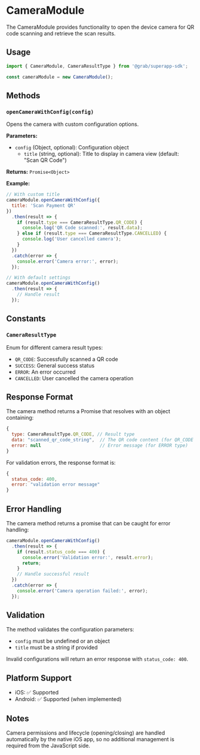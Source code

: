 # CameraModule

The CameraModule provides functionality to open the device camera for QR code scanning and retrieve the scan results.

## Usage

```javascript
import { CameraModule, CameraResultType } from '@grab/superapp-sdk';

const cameraModule = new CameraModule();
```

## Methods

### `openCameraWithConfig(config)`

Opens the camera with custom configuration options.

**Parameters:**
- `config` (Object, optional): Configuration object
  - `title` (string, optional): Title to display in camera view (default: "Scan QR Code")

**Returns:** `Promise<Object>`

**Example:**
```javascript
// With custom title
cameraModule.openCameraWithConfig({
  title: 'Scan Payment QR'
})
  .then(result => {
    if (result.type === CameraResultType.QR_CODE) {
      console.log('QR Code scanned:', result.data);
    } else if (result.type === CameraResultType.CANCELLED) {
      console.log('User cancelled camera');
    }
  })
  .catch(error => {
    console.error('Camera error:', error);
  });

// With default settings
cameraModule.openCameraWithConfig()
  .then(result => {
    // Handle result
  });
```

## Constants

### `CameraResultType`

Enum for different camera result types:

- `QR_CODE`: Successfully scanned a QR code
- `SUCCESS`: General success status
- `ERROR`: An error occurred
- `CANCELLED`: User cancelled the camera operation

## Response Format

The camera method returns a Promise that resolves with an object containing:

```javascript
{
  type: CameraResultType.QR_CODE, // Result type
  data: "scanned_qr_code_string",  // The QR code content (for QR_CODE type)
  error: null                      // Error message (for ERROR type)
}
```

For validation errors, the response format is:
```javascript
{
  status_code: 400,
  error: "validation error message"
}
```

## Error Handling

The camera method returns a promise that can be caught for error handling:

```javascript
cameraModule.openCameraWithConfig()
  .then(result => {
    if (result.status_code === 400) {
      console.error('Validation error:', result.error);
      return;
    }
    // Handle successful result
  })
  .catch(error => {
    console.error('Camera operation failed:', error);
  });
```

## Validation

The method validates the configuration parameters:

- `config` must be undefined or an object
- `title` must be a string if provided

Invalid configurations will return an error response with `status_code: 400`.

## Platform Support

- iOS: ✅ Supported
- Android: ✅ Supported (when implemented)

## Notes

Camera permissions and lifecycle (opening/closing) are handled automatically by the native iOS app, so no additional management is required from the JavaScript side. 